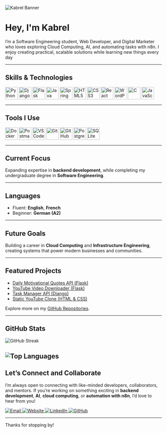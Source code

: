 ![Kabrel Banner](https://img.shields.io/badge/Welcome%20to%20My%20GitHub-1e3c72?style=for-the-badge&logo=github&logoColor=white&labelColor=2a5298)


# Hey, I'm Kabrel  

I’m a Software Engineering student, Web Developer, and Digital Marketer who loves exploring Cloud Computing, AI, and automating tasks with n8n. I enjoy creating practical, scalable solutions while learning new things every day

---

## Skills & Technologies  

<p align="left">
  <!-- Backend -->
  <img src="https://cdn.jsdelivr.net/gh/devicons/devicon/icons/python/python-original.svg" alt="Python" width="40" height="40"/>
  <img src="https://cdn.jsdelivr.net/gh/devicons/devicon/icons/django/django-plain.svg" alt="Django" width="40" height="40"/>
  <img src="https://cdn.jsdelivr.net/gh/devicons/devicon/icons/flask/flask-original.svg" alt="Flask" width="40" height="40"/>
  <img src="https://cdn.jsdelivr.net/gh/devicons/devicon/icons/java/java-original.svg" alt="Java" width="40" height="40"/>
  <img src="https://cdn.jsdelivr.net/gh/devicons/devicon/icons/spring/spring-original.svg" alt="Spring Boot" width="40" height="40"/>
  
  <!-- Frontend -->
  <img src="https://cdn.jsdelivr.net/gh/devicons/devicon/icons/html5/html5-original.svg" alt="HTML5" width="40" height="40"/>
  <img src="https://cdn.jsdelivr.net/gh/devicons/devicon/icons/css3/css3-original.svg" alt="CSS3" width="40" height="40"/>
  <img src="https://cdn.jsdelivr.net/gh/devicons/devicon/icons/react/react-original.svg" alt="React" width="40" height="40"/>
  
  <!-- CMS -->
  <img src="https://cdn.jsdelivr.net/gh/devicons/devicon/icons/wordpress/wordpress-original.svg" alt="WordPress" width="40" height="40"/>
  
  <!-- Other -->
  <img src="https://cdn.jsdelivr.net/gh/devicons/devicon/icons/c/c-original.svg" alt="C" width="40" height="40"/>
  <img src="https://cdn.jsdelivr.net/gh/devicons/devicon/icons/javascript/javascript-original.svg" alt="JavaScript" width="40" height="40"/>
  <!-- <img src="https://cdn.jsdelivr.net/gh/devicons/devicon/icons/dart/dart-original.svg" alt="Dart" width="40" height="40"/>
  <img src="https://cdn.jsdelivr.net/gh/devicons/devicon/icons/php/php-original.svg" alt="PHP" width="40" height="40"/>
  <img src="https://cdn.jsdelivr.net/gh/devicons/devicon/icons/r/r-original.svg" alt="R" width="40" height="40"/>
</p>   -->

---

## Tools I Use  

<p align="left">
  <img src="https://cdn.jsdelivr.net/gh/devicons/devicon/icons/docker/docker-original.svg" alt="Docker" width="40" height="40"/>  
  <img src="https://www.vectorlogo.zone/logos/getpostman/getpostman-icon.svg" alt="Postman" width="40" height="40"/>  
  <img src="https://cdn.jsdelivr.net/gh/devicons/devicon/icons/vscode/vscode-original.svg" alt="VS Code" width="40" height="40"/>  
  <img src="https://cdn.jsdelivr.net/gh/devicons/devicon/icons/git/git-original.svg" alt="Git" width="40" height="40"/>  
  <img src="https://cdn.jsdelivr.net/gh/devicons/devicon/icons/github/github-original.svg" alt="GitHub" width="40" height="40"/>  
  <!-- <img src="https://cdn.jsdelivr.net/gh/devicons/devicon/icons/linux/linux-original.svg" alt="Linux" width="40" height="40"/>  
  <img src="https://cdn.jsdelivr.net/gh/devicons/devicon/icons/mysql/mysql-original.svg" alt="MySQL" width="40" height="40"/>   -->
  <img src="https://cdn.jsdelivr.net/gh/devicons/devicon/icons/postgresql/postgresql-original.svg" alt="PostgreSQL" width="40" height="40"/>  
  <img src="https://cdn.jsdelivr.net/gh/devicons/devicon/icons/sqlite/sqlite-original.svg" alt="SQLite" width="40" height="40"/>  
</p>  

---

## Current Focus  
Expanding expertise in **backend development**,  while completing my undergraduate degree in **Software Engineering**.  

---

## Languages  
- Fluent: **English**, **French**  
- Beginner: **German (A2)**  

---

## Future Goals  
Building a career in **Cloud Computing** and **Infrastructure Engineering**, creating systems that power modern businesses and communities.  

---

## Featured Projects
- [Daily Motivational Quotes API (Flask)](https://github.com/wabo-kabrel/daily-motivational-quotes-api)
- [YouTube Video Downloader (Flask)](https://github.com/wabo-kabrel/youtube-video-downloader)
- [Task Manager API (Django)](https://github.com/wabo-kabrel/task-manager-api)
- [Static YouTube Clone (HTML & CSS)](https://github.com/wabo-kabrel/YouTube-Clone)  


Explore more on my [GitHub Repositories](https://github.com/wabo-kabrel?tab=repositories).  

---

## GitHub Stats  

<!-- ![Kabrel's GitHub stats](https://github-readme-stats.vercel.app/api?username=wabo-kabrel&show_icons=true&theme=tokyonight)   -->

![GitHub Streak](https://github-readme-streak-stats.herokuapp.com/?user=wabo-kabrel&theme=tokyonight)  

![Top Languages](https://github-readme-stats.vercel.app/api/top-langs/?username=wabo-kabrel&layout=compact&theme=tokyonight)  
---

## Let’s Connect and Collaborate  
I’m always open to connecting with like-minded developers, collaborators, and mentors. If you’re working on something exciting in **backend development**, **AI**, **cloud computing**, or **automation with n8n**, I’d love to hear from you!  

<p align="left">
  <a href="mailto:wabokabrel@gmail.com" target="_blank">
    <img src="https://img.shields.io/badge/Email-D14836?style=for-the-badge&logo=gmail&logoColor=white" alt="Email"/>
  </a>
  <a href="https://wabo-kabrel.com" target="_blank">
    <img src="https://img.shields.io/badge/Website-0A66C2?style=for-the-badge&logo=internet-explorer&logoColor=white" alt="Website"/>
  </a>
  <a href="https://linkedin.com/in/wabo-kabrel" target="_blank">
    <img src="https://img.shields.io/badge/LinkedIn-0A66C2?style=for-the-badge&logo=linkedin&logoColor=white" alt="LinkedIn"/>
  </a>
  <a href="https://github.com/wabo-kabrel" target="_blank">
    <img src="https://img.shields.io/badge/GitHub-181717?style=for-the-badge&logo=github&logoColor=white" alt="GitHub"/>
  </a>
</p>

---

<!-- ## Quote of the Day  
![Quote](https://quotes-github-readme.vercel.app/api?type=horizontal&theme=tokyonight)  

--- -->

 Thanks for stopping by!